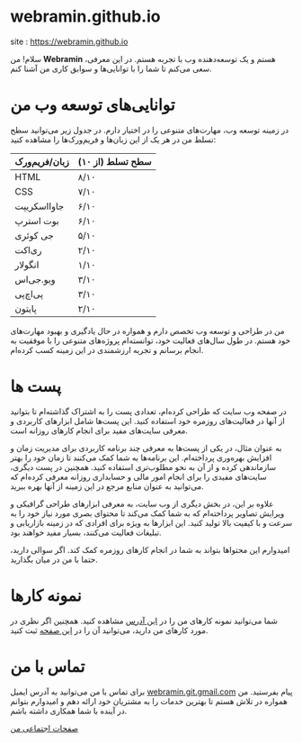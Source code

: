 # webramin.github.io
site : https://webramin.github.io

سلام! من **Webramin** هستم و یک توسعه‌دهنده وب با تجربه هستم. در این معرفی، سعی می‌کنم تا شما را با توانایی‌ها و سوابق کاری من آشنا کنم.

**توانایی‌های توسعه وب من**
===========================

در زمینه توسعه وب، مهارت‌های متنوعی را در اختیار دارم. در جدول زیر می‌توانید سطح تسلط من در هر یک از این زبان‌ها و فریم‌ورک‌ها را مشاهده کنید:

| زبان/فریم‌ورک | سطح تسلط (از ۱۰) |
| --- | --- |
| HTML | ۸/۱۰ |
| CSS | ۷/۱۰ |
| جاوااسکریپت | ۶/۱۰ |
| بوت استرپ | ۶/۱۰ |
| جی کوئری | ۵/۱۰ |
| ری‌اکت | ۲/۱۰ |
| انگولار | ۱/۱۰ |
| ویو.جی‌اس | ۳/۱۰ |
| پی‌اچ‌پی | ۳/۱۰ |
| پایتون | ۲/۱۰ |

من در طراحی و توسعه وب تخصص دارم و همواره در حال یادگیری و بهبود مهارت‌های خود هستم. در طول سال‌های فعالیت خود، توانسته‌ام پروژه‌های متنوعی را با موفقیت به انجام برسانم و تجربه ارزشمندی در این زمینه کسب کرده‌ام.

**پست ها**
==============

در صفحه وب سایت که طراحی کرده‌ام، تعدادی پست را به اشتراک گذاشته‌ام تا بتوانید از آنها در فعالیت‌های روزمره خود استفاده کنید. این پست‌ها شامل ابزارهای کاربردی و معرفی سایت‌های مفید برای انجام کارهای روزانه است.

به عنوان مثال، در یکی از پست‌ها به معرفی چند برنامه کاربردی برای مدیریت زمان و افزایش بهره‌وری پرداخته‌ام. این برنامه‌ها به شما کمک می‌کنند تا زمان خود را بهتر سازماندهی کرده و از آن به نحو مطلوب‌تری استفاده کنید. همچنین در پست دیگری، سایت‌های مفیدی را برای انجام امور مالی و حسابداری روزانه معرفی کرده‌ام که می‌توانید به عنوان منابع مرجع در این زمینه از آنها بهره ببرید.

علاوه بر این، در بخش دیگری از وب سایت، به معرفی ابزارهای طراحی گرافیکی و ویرایش تصاویر پرداخته‌ام که به شما کمک می‌کند تا محتوای بصری مورد نیاز خود را به سرعت و با کیفیت بالا تولید کنید. این ابزارها به ویژه برای افرادی که در زمینه بازاریابی و تبلیغات فعالیت می‌کنند، بسیار مفید خواهند بود.

امیدوارم این محتواها بتواند به شما در انجام کارهای روزمره کمک کند. اگر سوالی دارید، حتما با من در میان بگذارید.

**نمونه کارها**
==============

شما می‌توانید نمونه کارهای من را در [این آدرس](https://webramin.github/) مشاهده کنید. همچنین اگر نظری در مورد کارهای من دارید، می‌توانید آن را در [این صفحه](https://webramin.github/Comment) ثبت کنید.

**تماس با من**
==============

برای تماس با من می‌توانید به آدرس ایمیل [webramin.git.gmail.com](mailto:webramin.git.gmail.com) پیام بفرستید. من همواره در تلاش هستم تا بهترین خدمات را به مشتریان خود ارائه دهم و امیدوارم بتوانم در آینده با شما همکاری داشته باشم.

[صفحات اجتماعی من](https://webramin.github/social)

